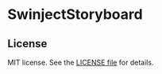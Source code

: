 SwinjectStoryboard
========

## License

MIT license. See the [LICENSE file](LICENSE.txt) for details.
